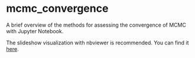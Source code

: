 # mcmc_convergence
A brief overview of the methods for assessing the convergence of MCMC with Jupyter Notebook.

The slideshow visualization with nbviewer is recommended. You can find it [here](https://nbviewer.jupyter.org/format/slides/github/fcastagna/mcmc_convergence/blob/master/convergence.ipynb#/).
